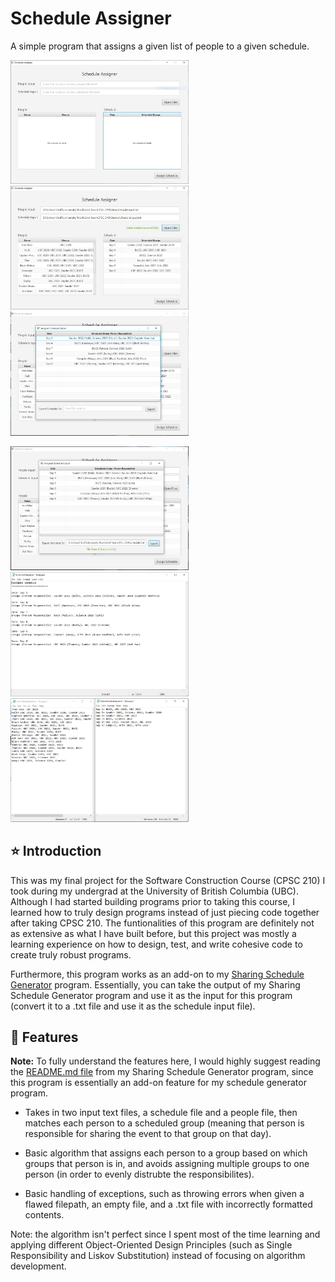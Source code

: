# Schedule Assigner
A simple program that assigns a given list of people to a given schedule.

<img src="screenshots/ScheduleAssigner1.PNG" width="285" title="Intial View"> <img src="screenshots/ScheduleAssigner2.PNG" width="285" title="After Loading Files"> <img src="screenshots/ScheduleAssigner3new.PNG" width="285" title="After Assigning Files">

<img src="screenshots/ScheduleAssigner4.PNG" width="285" title="After Export"> <img src="screenshots/ScheduleAssigner5new.PNG" width="285" title="Exported File"> <img src="screenshots/ScheduleAssigner6.PNG" width="285" title="Input Files">

## :star: Introduction
This was my final project for the Software Construction Course (CPSC 210) I took during my undergrad at the University of British Columbia (UBC). Although I had started building programs prior to taking this course, I learned how to truly design programs instead of just piecing code together after taking CPSC 210. The funtionalities of this program are definitely not as extensive as what I have built before, but this project was mostly a learning experience on how to design, test, and write cohesive code to create truly robust programs. 

Furthermore, this program works as an add-on to my [Sharing Schedule Generator](https://github.com/scheng20/sharing-schedule-generator) program. Essentially, you can take the output of my Sharing Schedule Generator program and use it as the input for this program (convert it to a .txt file and use it as the schedule input file).

## :pushpin: Features 
**Note:** To fully understand the features here, I would highly suggest reading the [README.md file](https://github.com/scheng20/sharing-schedule-generator/blob/master/README.md) from my Sharing Schedule Generator program, since this program is essentially an add-on feature for my schedule generator program. 

* Takes in two input text files, a schedule file and a people file, then matches each person to a scheduled group (meaning that person is responsible for sharing the event to that group on that day).

* Basic algorithm that assigns each person to a group based on which groups that person is in, and avoids assigning multiple groups to one person (in order to evenly distrubte the responsibilites).

* Basic handling of exceptions, such as throwing errors when given a flawed filepath, an empty file, and a .txt file with incorrectly formatted contents.

Note: the algorithm isn't perfect since I spent most of the time learning and applying different Object-Oriented Design Principles (such as Single Responsibility and Liskov Substitution) instead of focusing on algorithm development. 
